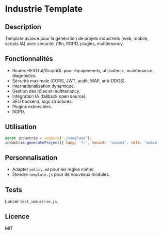# Industrie Template

## Description
Template avancé pour la génération de projets industriels (web, mobile, scripts IA) avec sécurité, i18n, RGPD, plugins, multitenancy.

## Fonctionnalités
- Routes RESTful/GraphQL pour équipements, utilisateurs, maintenance, diagnostics.
- Sécurité maximale (CORS, JWT, audit, WAF, anti-DDOS).
- Internationalisation dynamique.
- Gestion des rôles et multitenancy.
- Intégration IA (fallback open source).
- SEO backend, logs structurés.
- Plugins extensibles.
- RGPD.

## Utilisation
```js
const industrie = require('./template');
industrie.generateProject({ lang: 'fr', tenant: 'usineZ', role: 'admin' });
```

## Personnalisation
- Adapter `policy.md` pour les règles métier.
- Étendre `template.js` pour de nouveaux modules.

## Tests
Lancer `test_industrie.js`.

## Licence
MIT

